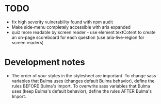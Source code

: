 # TODO
* fix high severity vulnerability found with npm audit
* Make side-menu completely accessible with aria expanded
* quiz more readable by screen reader - use element.textCotent to create an on-page scoreboard for each question (use aria-live-region for screen readers)

# Development notes
* The order of your styles in the stylesheet are important. To change sass variables that Bulma uses (changes default Bulma behavior), define the rules BEFORE Bulma's Import. To overwrite sass variables that Bulma uses (keep Bulma's default behavior), define the rules AFTER Bulma's Import.